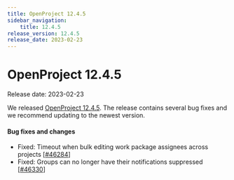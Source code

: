 ```yaml
---
title: OpenProject 12.4.5
sidebar_navigation:
    title: 12.4.5
release_version: 12.4.5
release_date: 2023-02-23
---
```


# OpenProject 12.4.5

Release date: 2023-02-23

We released [OpenProject 12.4.5](https://community.openproject.com/versions/1657).
The release contains several bug fixes and we recommend updating to the newest version.

<!--more-->
#### Bug fixes and changes

- Fixed: Timeout when bulk editing work package assignees across projects \[[#46284](https://community.openproject.com/wp/46284)\]
- Fixed: Groups can no longer have their notifications suppressed \[[#46330](https://community.openproject.com/wp/46330)\]
